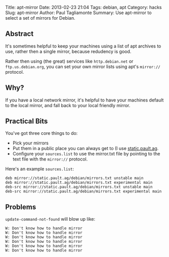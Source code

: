 Title: apt-mirror
Date: 2013-02-23 21:04
Tags: debian, apt
Category: hacks
Slug: apt-mirror
Author: Paul Tagliamonte
Summary: Use apt-mirror to select a set of mirrors for Debian.

Abstract
--------

It's sometimes helpful to keep your machines using a list of apt archives
to use, rather then a single mirror, because redudency is good.

Rather then using (the great) services like `http.debian.net` or
`ftp.us.debian.org`, you can set your own mirror lists using apt's
`mirror://` protocol.


Why?
----

If you have a local network mirror, it's helpful to have your machines default
to the local mirror, and fall back to your local friendly mirror.


Practical Bits
--------------

You've got three core things to do:

  * Pick your mirrors
  * Put them in a public place you can always get to (I use
    [static.pault.ag](http://static.pault.ag/debian/mirrors.txt).
  * Configure your `sources.list` to use the mirror.txt file by pointing
    to the text file with the `mirror://` protocol.

Here's an example `sources.list`:

    deb mirror://static.pault.ag/debian/mirrors.txt unstable main
    deb mirror://static.pault.ag/debian/mirrors.txt experimental main
    deb-src mirror://static.pault.ag/debian/mirrors.txt unstable main
    deb-src mirror://static.pault.ag/debian/mirrors.txt experimental main

Problems
--------

`update-command-not-found` will blow up like:

    W: Don't know how to handle mirror
    W: Don't know how to handle mirror
    W: Don't know how to handle mirror
    W: Don't know how to handle mirror
    W: Don't know how to handle mirror
    W: Don't know how to handle mirror
